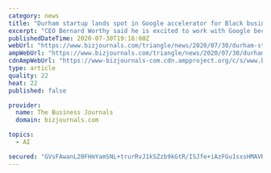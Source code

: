 ```yaml
---
category: news
title: "Durham startup lands spot in Google accelerator for Black businesses"
excerpt: "CEO Bernard Worthy said he is excited to work with Google because of its approach to product development and focus on machine learning and AI. \"With support from the ... to support Black business owners, startup founders, job seekers and developers."
publishedDateTime: 2020-07-30T19:16:00Z
webUrl: "https://www.bizjournals.com/triangle/news/2020/07/30/durham-startup-earns-spot-in-google-accelerator.html"
ampWebUrl: "https://www.bizjournals.com/triangle/news/2020/07/30/durham-startup-earns-spot-in-google-accelerator.amp.html"
cdnAmpWebUrl: "https://www-bizjournals-com.cdn.ampproject.org/c/s/www.bizjournals.com/triangle/news/2020/07/30/durham-startup-earns-spot-in-google-accelerator.amp.html"
type: article
quality: 22
heat: 22
published: false

provider:
  name: The Business Journals
  domain: bizjournals.com

topics:
  - AI

secured: "GVsFAwanL20FHmYamSNL+trurRvJ1kSZzb9kGtR/ISJfe+iAzFGu1sxsHMAVRIrgO+IcgTeSsQJdPQRhd2O2Li+Kgt8Gu4u4nA3i6b63nlFNvHbyCOaB2V/7kszvvHu08/IdKVpsSaQgFMzTWZ1wuvsZU8qbgTAKmLf7olw2wqzHzQENmM0rGA67uH3cLTWUYxv0xtGIIYSb4CRt9UPY04+kSs0u13ZatS4eTkc+rQRWRx1HJahdq/R+4FbOf9zb5h5/GBWwEuN+8BqaL+Te9iumRsPR3lxrDkCVGKe5tXeFAk+tZ6OcKZInUxPEzcEvkK40enFgy4POvFlAWEYIPQ==;fyGLbfI7rcDabdKA3+PoIg=="
---
```


